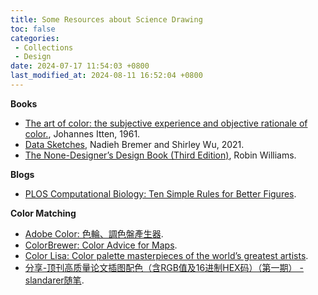 ```yaml
---
title: Some Resources about Science Drawing
toc: false
categories:
 - Collections
 - Design
date: 2024-07-17 11:54:03 +0800
last_modified_at: 2024-08-11 16:52:04 +0800
---
```


**Books**

- [The art of color: the subjective experience and objective rationale of color.](https://www.irenebrination.com/files/johannes-ittens_theartofcolor.pdf), Johannes Itten, 1961.
- [Data Sketches](https://www.datasketch.es/), Nadieh Bremer and Shirley Wu, 2021.
- [The None-Designer’s Design Book (Third Edition)](https://misalonweb.org/wp-content/uploads/2020/09/Non-Designers-Design-Book.pdf), Robin Williams.

**Blogs**

- [PLOS Computational Biology: Ten Simple Rules for Better Figures](https://journals.plos.org/ploscompbiol/article?id=10.1371/journal.pcbi.1003833).

 **Color Matching**

- [Adobe Color: 色輪、調色盤產生器](https://color.adobe.com/zh/create/color-wheel).
- [ColorBrewer: Color Advice for Maps](https://colorbrewer2.org).
- [Color Lisa: Color palette masterpieces of the world’s greatest artists](https://colorlisa.com/).
- [分享-顶刊高质量论文插图配色（含RGB值及16进制HEX码）（第一期） - slandarer随笔](https://mp.weixin.qq.com/s/3drT0d-dKCid21ZXlKYjOw).
